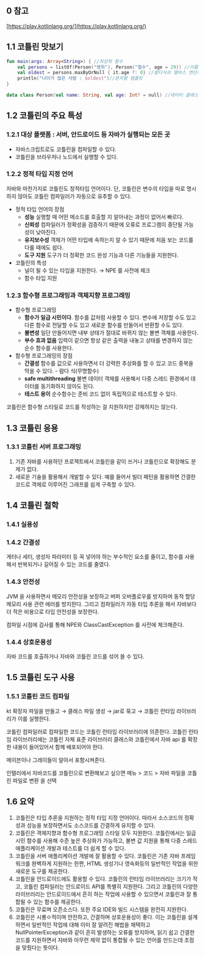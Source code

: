 ## 0 참고

[https://play.kotlinlang.org/](https://play.kotlinlang.org/)

## 1.1 코틀린 맛보기

```kotlin
fun main(args: Array<String>) { //최상위 함수
    val persons = listOf(Person("영희"), Person("철수", age = 29)) //이름 붙인 파라미터
    val oldest = persons.maxByOrNull { it.age ?: 0} //람다식과 엘비스 연산자
    println("나이가 많은 사람 : $oldest")//문자열 템플릿
}

data class Person(val name: String, val age: Int? = null) //데이터 클래스, null 이 될 수 있는 타입과 파라미터 디폴트 값 
```

## 1.2 코틀린의 주요 특성

### 1.2.1 대상 플랫폼 : 서버, 안드로이드 등 자바가 실행되는 모든 곳

- 자바스크립트로도 코틀린을 컴파일할 수 있다.
- 코틀린을 브라우저나 노드에서 실행할 수 있다.

### 1.2.2 정적 타입 지정 언어

자바와 마찬가지로 코틀린도 정적타입 언어이다. 단, 코틀린은 변수의 타입을 따로 명시하지 않아도 코틀린 컴파일러가 자동으로 유추할 수 있다.

- 정적 타입 언어의 장점
    - **성능** 실행할 때 어떤 메소드를 호출할 지 알아내는 과정이 없어서 빠르다.
    - **신뢰성** 컴파일러가 정확성을 검증하기 때문에 오류로 프로그램이 중단될 가능성이 낮아진다.
    - **유지보수성** 객체가 어떤 타입에 속하는지 알 수 있기 때문에 처음 보는 코드를 다룰 때에도 쉽다.
    - **도구 지원** 도구가 더 정확한 코드 완성 기능과 다른 기능들을 지원한다.
- 코틀린의 특성
    - 널이 될 수 있는 타입을 지원한다. → NPE 를 사전에 체크
    - 함수 타입 지원

### 1.2.3 함수형 프로그래밍과 객체지향 프로그래밍

- 함수형 프로그래밍
    - **함수가 일급 시민이다**. 함수를 값처럼 사용할 수 있다. 변수에 저장할 수도 있고 다른 함수로 전달할 수도 있고 새로운 함수를 만들어서 반환할 수도 있다.
    - **불변성** 일단 만들어지면 내부 상태가 절대로 바뀌지 않는 불변 객체를 사용한다.
    - **부수 효과 없음** 입력이 같으면 항상 같은 출력을 내놓고 상태를 변경하지 않는 순수 함수를 사용한다.
- 함수형 프로그래밍의 장점
    - **간결성** 함수를 값으로 사용하면서 더 강력한 추상화를 할 수 있고 코드 중복을 막을 수 있다. - 람다 식(무명함수)
    - **safe multithreading** 불변 데이터 객체를 사용해서 다중 스레드 환경에서 데이터를 동기화하지 않아도 된다.
    - **테스트 용이** 순수함수는 준비 코드 없이 독립적으로 테스트할 수 있다.

코틀린은 함수형 스타일로 코드를 작성하는 걸 지원하지만 강제하지는 않는다.

## 1.3 코틀린 응용

### 1.3.1 코틀린 서버 프로그래밍

1. 기존 자바를 사용하던 프로젝트에서 코틀린을 같이 쓰거나 코틀린으로 확장해도 문제가 없다.
2. 새로운 기술을 활용해서 개발할 수 있다. 예를 들어서 빌더 패턴을 활용하면 간결한 코드로 객체로 이루어진 그래프를 쉽게 구축할 수 있다.

## 1.4 코틀린 철학

### 1.4.1 실용성

### 1.4.2 간결성

게터나 세터, 생성자 파라미터 등 꼭 넣어야 하는 부수적인 요소를 줄이고, 함수를 사용해서 반복되거나 길어질 수 있는 코드를 줄였다.

### 1.4.3 안전성

JVM 을 사용하면서 메모리 안전성을 보장하고 버퍼 오버플로우를 방지하며 동적 할당 메모리 사용 관련 에러를 방지한다. 그리고 컴파일러가 자동 타입 추론을 해서 자바보다 더 적은 비용으로 타입 안전성을 보장한다.

컴파일 시점에 검사를 통해 NPE와 ClassCastException 를 사전에 체크해준다. 

### 1.4.4 상호운용성

자바 코드를 호출하거나 자바와 코틀린 코드를 섞어 쓸 수 있다. 

## 1.5 코틀린 도구 사용

### 1.5.1 코틀린 코드 컴파일

kt 확장자 파일을 만들고 → 클래스 파일 생성 → jar로 묶고 → 코틀린 런타임 라이브러리가 이를 실행한다.

코틀린 컴파일러로 컴파일한 코드는 코틀린 런타임 라이브러리에 의존한다. 코틀린 런타임 라이브러리에는 코틀린 자체 표준 라이브러리 클래스와 코틀린에서 자바 api 를 확장한 내용이 들어있어서 함께 배포되어야 한다.

메이븐이나 그레이들이 알아서 포함시켜준다.

인텔리에서 자바코드를 코틀린으로 변환해보고 싶으면 메뉴 > 코드 > 자바 파일을 코틀린 파일로 변환 을 선택

## 1.6 요약
1. 코틀린은 타입 추론을 지원하는 정적 타입 지정 언어이다. 따라서 소스코드의 정확성과 성능을 보장하면서도 소스코드를 간결하게 유지할 수 있다.
2. 코틀린은 객체지향과 함수형 프로그래밍 스타일 모두 지원한다. 코틀린에서는 일급 시민 함수를 사용해 수준 높은 추상화가 가능하고, 불변 값 지원을 통해 다중 스레드 애플리케이션 개발과 테스트를 더 쉽게 할 수 있다.
3. 코틀린을 서버 애플리케이션 개발에 잘 활용할 수 있다. 코틀린은 기존 자바 프레임워크를 완벽하게 지원하는 한편, HTML 생성기나 영속화등의 일반적인 작업을 위한 새로운 도구를 제공한다.
4. 코틀린을 안드로이드에도 활용할 수 있다. 코틀린의 런타임 라이브러리는 크기가 작고, 코틀린 컴파일러는 안드로이드 API를 특별히 지원한다. 그리고 코틀린의 다양한 라이브러리는 안드로이드에서 흔히 하는 작업에 사용할 수 있으면서 코틀린과 잘 통합될 수 있는 함수를 제공한다.
5. 코틀린은 무료며 오픈소스다. 또한 주요 IDE와 빌드 시스템을 완전히 지원한다.
6. 코틀린은 시룡ㅇ적이며 안전하고, 간결하며 상호운용성이 좋다. 이는 코틀린을 설계하면서 일반적인 작업에 대해 이미 잘 알려진 해법을 채택하고 NullPointerException과 같이 흔히 발생하는 오류를 방지하며, 읽기 쉽고 간결한 코드를 지원하면서 자바와 아무런 제약 없이 통합될 수 있는 언어를 만드는데 초점을 맞췄다는 뜻이다.
